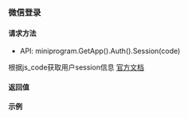 ### 微信登录


#### 请求方法

* API: miniprogram.GetApp().Auth().Session(code)

根据js_code获取用户session信息 [官方文档](https://developers.weixin.qq.com/miniprogram/dev/api-backend/open-api/login/auth.code2Session.html)

#### 返回值
 
   
#### 示例

